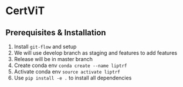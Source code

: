 # CertViT

## Prerequisites & Installation 

1. Install `git-flow` and setup 
2. We will use develop branch as staging and features to add features 
3. Release will be in master branch
4. Create conda env `conda create --name liptrf`
5. Activate conda env `source activate liptrf`
6. Use `pip install -e .` to install all dependencies
